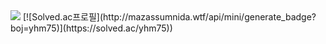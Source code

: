 <img src="http://mazandi.herokuapp.com/api?handle=yhm75&theme=warm"/>
[![Solved.ac프로필](http://mazassumnida.wtf/api/mini/generate_badge?boj=yhm75)](https://solved.ac/yhm75))
